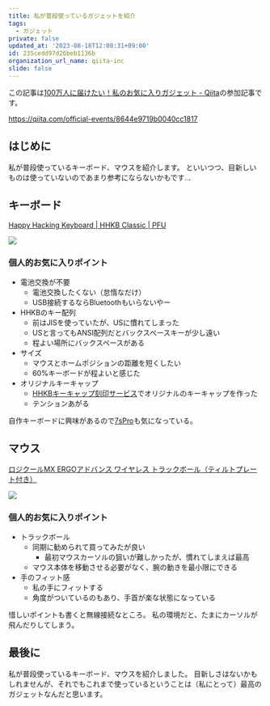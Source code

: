 ```yaml
---
title: 私が普段使っているガジェットを紹介
tags:
  - ガジェット
private: false
updated_at: '2023-08-18T12:08:31+09:00'
id: 235cedd97d26beb1136b
organization_url_name: qiita-inc
slide: false
---
```


この記事は[100万人に届けたい！私のお気に入りガジェット - Qiita](https://qiita.com/official-events/8644e9719b0040cc1817)の参加記事です。

https://qiita.com/official-events/8644e9719b0040cc1817

## はじめに

私が普段使っているキーボード、マウスを紹介します。
といいつつ、目新しいものは使っていないのであまり参考にならないかもです...

## キーボード

[Happy Hacking Keyboard | HHKB Classic | PFU](https://happyhackingkb.com/jp/products/classic/)

![](https://qiita-image-store.s3.ap-northeast-1.amazonaws.com/0/352836/1b5a83b2-5c8b-7cb2-edc5-df88d4071c24.png)

### 個人的お気に入りポイント

- 電池交換が不要
  - 電池交換したくない（怠惰なだけ）
  - USB接続するならBluetoothもいらないやー
- HHKBのキー配列
  - 前はJISを使っていたが、USに慣れてしまった
  - USと言ってもANSI配列だとバックスペースキーが少し遠い
  - 程よい場所にバックスペースがある
- サイズ
  - マウスとホームポジションの距離を短くしたい
  - 60%キーボードが程よいと感じた
- オリジナルキーキャップ
  - [HHKBキーキャップ刻印サービス](https://shop.yushakobo.jp/products/hhkb_keycaps_marking)でオリジナルのキーキャップを作った
  - テンションあがる

自作キーボードに興味があるので[7sPro](https://shop.yushakobo.jp/products/7spro?_pos=1&_sid=0d802697b&_ss=r)も気になっている。

## マウス

[ロジクールMX ERGOアドバンス ワイヤレス トラックボール（ティルトプレート付き）](https://www.logicool.co.jp/ja-jp/products/mice/mx-ergo-wireless-trackball-mouse.910-005183.html)

![](https://qiita-image-store.s3.ap-northeast-1.amazonaws.com/0/352836/dd337160-cf21-0855-6e66-0e893b62e177.jpeg)

### 個人的お気に入りポイント

- トラックボール
  - 同期に勧められて買ってみたが良い
    - 最初マウスカーソルの狙いが難しかったが、慣れてしまえば最高
  - マウス本体を移動させる必要がなく、腕の動きを最小限にできる
- 手のフィット感
  - 私の手にフィットする
  - 角度がついているのもあり、手首が楽な状態になっている

惜しいポイントも書くと無線接続なところ。
私の環境だと、たまにカーソルが飛んだりしてしまう。

## 最後に

私が普段使っているキーボード、マウスを紹介しました。
目新しさはないかもしれませんが、それでもこれまで使っているということは（私にとって）最高のガジェットなんだと思います。
